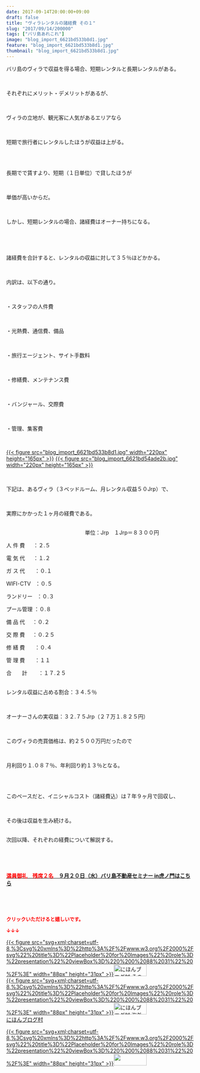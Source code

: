 ```yaml
---
date: 2017-09-14T20:00:00+09:00
draft: false
title: "ヴィラレンタルの諸経費 その１"
slug: "2017/09/14/200000"
tags: ["バリ島あれこれ"]
image: "blog_import_6621bd533b8d1.jpg"
feature: "blog_import_6621bd533b8d1.jpg"
thumbnail: "blog_import_6621bd533b8d1.jpg"
---
```

<p>バリ島のヴィラで収益を得る場合、短期レンタルと長期レンタルがある。</p><p> </p><p>それぞれにメリット・デメリットがあるが、</p><p> </p><p>ヴィラの立地が、観光客に人気があるエリアなら</p><p> </p><p>短期で旅行者にレンタルしたほうが収益は上がる。</p><p> </p><p><br/>長期でで賃すより、短期（１日単位）で貸したほうが</p><p> </p><p>単価が高いからだ。</p><p> </p><p>しかし、短期レンタルの場合、諸経費はオーナー持ちになる。</p><p> </p><p> </p><p>諸経費を合計すると、レンタルの収益に対して３５％ほどかかる。</p><p> </p><p>内訳は、以下の通り。</p><p> </p><p>・スタッフの人件費</p><p> </p><p>・光熱費、通信費、備品</p><p> </p><p>・旅行エージェント、サイト手数料</p><p> </p><p>・修繕費、メンテナンス費</p><p> </p><p>・バンジャール、交際費</p><p> </p><p>・管理、集客費</p><p> </p><p><a href="blog_import_6621bd533b8d1.jpg">{{< figure src="blog_import_6621bd533b8d1.jpg" width="220px" height="165px" >}}</a> <a href="blog_import_6621bd54ade2b.jpg">{{< figure src="blog_import_6621bd54ade2b.jpg" width="220px" height="165px" >}}</a></p><p> </p><p>下記は、あるヴィラ（３ベッドルーム、月レンタル収益５０Jrp）で、</p><p> </p><p>実際にかかった１ヶ月の経費である。</p><p><br/>　　　　　　　　　　　　　　　単位：Jrp　１Jrp＝８３００円</p><p>人 件 費　  ：２.５</p><p>電 気 代　  ：１.２</p><p>ガ ス 代  　 ：０.１</p><p>WIFI･CTV   ：０.５</p><p>ランドリー   ：０.３</p><p>プール管理 ：０.８</p><p>備 品 代     ：０.２</p><p>交 際 費     ：０.２５</p><p>修 繕 費　   ：０.４</p><p>管 理 費　   ：１１</p><p>合　　計　    ：１７.２５</p><p><br/>レンタル収益に占める割合：３４.５％</p><p> </p><p>オーナーさんの実収益：３２.７５Jrp（２７万１.８２５円）</p><p> </p><p>このヴィラの売買価格は、約２５００万円だったので</p><p> </p><p>月利回り１.０８７％、年利回り約１３％となる。</p><p> </p><p><br/>このペースだと、イニシャルコスト（諸経費込）は７年９ヶ月で回収し、</p><p> </p><p>その後は収益を生み続ける。</p><p><br/>次回以降、それぞれの経費について解説する。</p><p> </p><p> </p><p><span style="font-weight: bold;"><span style="text-decoration: underline;"><a href="iin.co.jp" target="_blank"><span style="color: rgb(255, 0, 0);">満員御礼　残席２名</span>　９月２０日（水）バリ島不動産セミナー in虎ノ門はこちら</a></span></span></p><p> </p><p> </p><p><font color="#ff0000" size="2"><strong>クリックいただけると嬉しいです。</strong></font></p><p><font color="#ff0000" size="2"><strong>↓↓↓</strong></font></p><p><a href="ranking.html?p_cid=01260127" id="&amp;blogmura_banner" target="_blank">{{< figure src="svg+xml;charset=utf-8,%3Csvg%20xmlns%3D%22http%3A%2F%2Fwww.w3.org%2F2000%2Fsvg%22%20title%3D%22Placeholder%20for%20Images%22%20role%3D%22presentation%22%20viewBox%3D%220%200%2088%2031%22%20%2F%3E" width="88px" height="31px" >}}<noscript><img alt="にほんブログ村 その他生活ブログ 不動産投資へ" border="0" height="31" src="//life.blogmura.com/hudousantoushi/img/hudousantoushi88_31.gif" width="88"></noscript></a><br/><a href="ranking.html?p_cid=01260127" target="_blank">{{< figure src="svg+xml;charset=utf-8,%3Csvg%20xmlns%3D%22http%3A%2F%2Fwww.w3.org%2F2000%2Fsvg%22%20title%3D%22Placeholder%20for%20Images%22%20role%3D%22presentation%22%20viewBox%3D%220%200%2088%2031%22%20%2F%3E" width="88px" height="31px" >}}<noscript><img alt="にほんブログ村 海外生活ブログ バリ島情報へ" border="0" height="31" src="https://img-proxy.blog-video.jp/images?url=http%3A%2F%2Foverseas.blogmura.com%2Fbali%2Fimg%2Fbali88_31.gif" width="88"></noscript></a><br/><a href="ranking.html?p_cid=01260127" target="_blank">にほんブログ村</a></p><p><a href="link.php?1804582" title="人気ブログランキングへ">{{< figure src="svg+xml;charset=utf-8,%3Csvg%20xmlns%3D%22http%3A%2F%2Fwww.w3.org%2F2000%2Fsvg%22%20title%3D%22Placeholder%20for%20Images%22%20role%3D%22presentation%22%20viewBox%3D%220%200%2088%2031%22%20%2F%3E" width="88px" height="31px" >}}<noscript><img border="0" height="31" src="https://blog.with2.net/img/banner/banner_22.gif" width="88"></noscript></a></p><p> </p><p> </p><p> </p>


